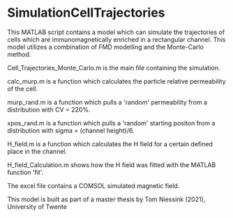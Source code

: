 # SimulationCellTrajectories

This MATLAB script contains a model which can simulate the trajectories of cells which are immunomagnetically enriched in a rectangular channel. 
This model utilizes a combination of FMD modelling and the Monte-Carlo method. 

Cell_Trajectories_Monte_Carlo.m is the main file containing the simulation.

calc_murp.m is a function which calculates the particle relative permeability of the cell.

murp_rand.m is a function which pulls a 'random' permeability from a distribution with CV = 220%.

xpos_rand.m is a function which pulls a 'random' starting positon from a distribution with sigma = (channel height)/6.

H_field.m is a function which calculates the H field for a certain defined place in the channel.

H_field_Calculation.m shows how the H field was fitted with the MATLAB function 'fit'.

The excel file contains a COMSOL simulated magnetic field.

This model is built as part of a master thesis by Tom Niessink (2021), University of Twente
